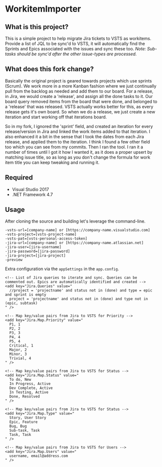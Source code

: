 # WorkitemImporter

## What is this project?

This is a simple project to help migrate Jira tickets to VSTS as workitems. Provide a list of JQL to be sync'd to VSTS, it will automatically find the Sprints and Epics associated with the issues and sync these too. _Note: Sub-tasks should be sync'd after the other issue-types are processed._

## What does this fork change?
Basically the original project is geared towards projects which use sprints (Scrum). We work more in a more Kanban fashion where we just continually pull from the backlog as needed and add them to our board. For a release, in Jira, we would create a 'release', and assign all the done tasks to it. Our board query removed items from the board that were done, and belonged to a 'release' that was released. VSTS actually works better for this, as every release gets it's own board. So when we do a release, we just create a new iteration and start working off that iterations board.

So in my fork, I ignored the 'sprint' field, and created an iteration for every release/version in Jira and linked the work items added to that iteration. I also enhanced it a bit in the sense that I took the dates from each Jira release, and applied them to the iteration. I think I found a few other field too which you can see from my commits. Then I ran the tool. I ran it a number of times until I got it how I wanted it, as it does a proper upsert by matching issue title, so as long as you don't change the formula for work item title you can keep tweaking and running it.

## Required

* Visual Studio 2017
* .NET Framework 4.7

## Usage

After cloning the source and building let's leverage the command-line. 

```
-vsts-url=[company-name] or [https://company-name.visualstudio.com]
-vsts-project=[vsts-project-name]
-vsts-pat=[vsts-personal-access-token] 
-jira-url=[company-name] or [https://company-name.atlassian.net] 
-jira-user=[jira-username] 
-jira-password=[jira-password] 
-jira-project=[jira-project]
-preview
```

Extra configuration via the `appSettings` in the `app.config`.

```
<!-- List of Jira queries to iterate and sync. Queries can be commented out. Epics are automatically identified and created -->
<add key="Jira.Queries" value="
  //project = 'projectname' and status not in (done) and type = epic and sprint is empty
  project = 'projectname' and status not in (done) and type not in (epic, subtask)
" />
```

```
<!-- Map key/value pairs from Jira to VSTS for Priority -->
<add key="Jira.Map.Priority" value="
  P1, 1
  P2, 2
  P3, 3
  P4, 4
  P5, 4
  Critical, 1
  Major, 2
  Minor, 3
  Trivial, 4
" />
```

``` 
<!-- Map key/value pairs from Jira to VSTS for Status -->
<add key="Jira.Map.Status" value="
  To do, New
  In Progress, Active
  Dev Complete, Active
  In Testing, Active
  Done, Resolved
" />
```

```
<!-- Map key/value pairs from Jira to VSTS for Status -->
<add key="Jira.Map.Type" value="
  Story, User Story
  Epic, Feature
  Bug, Bug
  Sub-task, Task
  Task, Task
" />
```

```
<!-- Map key/value pairs from Jira to VSTS for Users -->
<add key="Jira.Map.Users" value="
  username, email@address.com
" />
```
